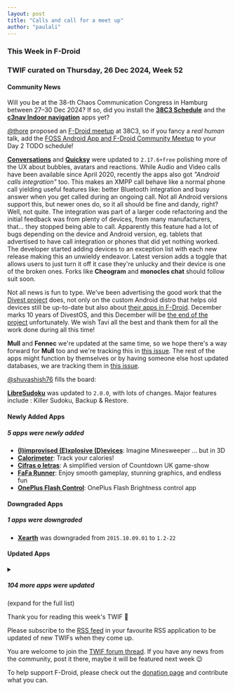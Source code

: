 ```yaml
---
layout: post
title: "Calls and call for a meet up"
author: "paulali"
---
```


### This Week in F-Droid

### TWIF curated on Thursday, 26 Dec 2024, Week 52

#### Community News

Will you be at the 38-th Chaos Communication Congress in Hamburg between 27–30 Dec 2024? If so, did you install the **[38C3 Schedule](https://f-droid.org/packages/info.metadude.android.congress.schedule/)** and the **[c3nav Indoor navigation](https://f-droid.org/packages/de.c3nav.droid/)** apps yet? 

[@thore](https://forum.f-droid.org/u/thore/summary) proposed an [F-Droid meetup](https://forum.f-droid.org/t/f-droid-meetup-at-38c3/29437) at 38C3, so if you fancy a _real human_ talk, add the [FOSS Android App and F-Droid Community Meetup](https://events.ccc.de/congress/2024/hub/en/event/foss-android-app-and-f-droid-community-meetup/) to your Day 2 TODO schedule! 

**[Conversations](https://f-droid.org/packages/eu.siacs.conversations)** and **[Quicksy](https://f-droid.org/packages/im.quicksy.client)** were updated to `2.17.6+free` polishing more of the UX about bubbles, avatars and reactions. While Audio and Video calls have been available since April 2020, recently the apps also got _"Android calls integration"_ too. This makes an XMPP call behave like a normal phone call yielding useful features like: better Bluetooth integration and busy answer when you get called during an ongoing call. Not all Android versions support this, but newer ones do, so it all should be fine and dandy, right? Well, not quite. The integration was part of a larger code refactoring and the initial feedback was from plenty of devices, from many manufacturers, that... they stopped being able to call. Apparently this feature had a lot of bugs depending on the device and Android version, eg. tablets that advertised to have call integration or phones that did yet nothing worked. The developer started adding devices to an exception list with each new release making this an unwieldy endeavor. Latest version adds a toggle that allows users to just turn it off it case they're unlucky and their device is one of the broken ones. Forks like **Cheogram** and **monocles chat** should follow suit soon.

Not all news is fun to type. We've been advertising the good work that the [Divest project](https://divested.dev/) does, not only on the custom Android distro that helps old devices still be up-to-date but also about [their apps in F-Droid](https://search.f-droid.org/?q=spotco). December marks 10 years of DivestOS, and this December will be [the end of the project](https://divestos.org/pages/news#end) unfortunately. We wish Tavi all the best and thank them for all the work done during all this time!

**Mull** and **Fennec** we're updated at the same time, so we hope there's a way forward for **Mull** too and we're tracking this in [this issue](https://gitlab.com/fdroid/fdroiddata/-/issues/3449). The rest of the apps might function by themselves or by having someone else host updated databases, we are tracking them in [this issue](https://gitlab.com/fdroid/fdroiddata/-/issues/3450).

 [@shuvashish76](https://forum.f-droid.org/u/shuvashish76) fills the board: 

**[LibreSudoku](https://f-droid.org/packages/com.kaajjo.libresudoku)** was updated to `2.0.0`, with lots of changes. Major features include : Killer Sudoku, Backup & Restore.

#### Newly Added Apps
##### 5 apps were newly added
* **[\(I\)improvised \(E\)xplosive \(D\)evices](https://f-droid.org/packages/at.krixec.ied)**: Imagine Minesweeper \.\.\. but in 3D
* **[Calorimeter](https://f-droid.org/packages/de.swgross.calorimeter)**: Track your calories\!
* **[Cifras o letras](https://f-droid.org/packages/org.gnu.itsmoroto.cifrasoletras)**: A simplified version of Countdown UK game\-show
* **[FaFa Runner](https://f-droid.org/packages/com.chenyifaer.fafarunner)**: Enjoy smooth gameplay, stunning graphics, and endless fun
* **[OnePlus Flash Control](https://f-droid.org/packages/com.bartixxx.opflashcontrol)**: OnePlus Flash Brightness control app

#### Downgraded Apps
##### 1 apps were downgraded
* **[Xearth](https://f-droid.org/packages/de.drhoffmannsoftware.xearth)** was downgraded from `2015.10.09.01` to `1.2-22`

#### Updated Apps
<details markdown=1>
<summary><h5>104 more apps were updated</h5> (expand for the full list)</summary>

* **[2048 Open Fun Game](https://f-droid.org/packages/org.andstatus.game2048)** was updated to `1.15.0`
* **[AndBible: Bible Study](https://f-droid.org/packages/net.bible.android.activity)** was updated to `5.0.834`
* **[Andor's Trail](https://f-droid.org/packages/com.gpl.rpg.AndorsTrail)** was updated to `0.8.12.1`
* **[AndStatus](https://f-droid.org/packages/org.andstatus.app)** was updated to `62.03`
* **[ArcaneChat](https://f-droid.org/packages/chat.delta.lite)** was updated to `1.50.4`
* **[baresip](https://f-droid.org/packages/com.tutpro.baresip)** was updated to `63.0.0`
* **[baresip\+](https://f-droid.org/packages/com.tutpro.baresip.plus)** was updated to `50.0.0`
* **[Bitcoin Wallet](https://f-droid.org/packages/de.schildbach.wallet)** was updated to `10.21`
* **[Bitcoin Wallet \[testnet3\]](https://f-droid.org/packages/de.schildbach.wallet_test)** was updated to `10.21`
* **[blichess](https://f-droid.org/packages/com.vovagorodok.blichess)** was updated to `8.0.0+ble1.0.4`
* **[Bookaccio Book Tracker](https://f-droid.org/packages/com.bugsdev2.bookaccio)** was updated to `0.0.7`
* **[Brume Wallet](https://f-droid.org/packages/eth.brume.wallet)** was updated to `0.6.535`
* **[Cheogram](https://f-droid.org/packages/com.cheogram.android)** was updated to `2.17.2-3+free`
* **[Ciyue](https://f-droid.org/packages/org.eu.mumulhl.ciyue)** was updated to `0.15.0`
* **[Clipious](https://f-droid.org/packages/com.github.lamarios.clipious)** was updated to `1.22.5`
* **[Code Word](https://f-droid.org/packages/com.peaceray.codeword)** was updated to `1.4.4`
* **[ColorBlendr](https://f-droid.org/packages/com.drdisagree.colorblendr)** was updated to `v1.10.2`
* **[croc](https://f-droid.org/packages/com.github.howeyc.crocgui)** was updated to `1.11.3`
* **[Delta Chat](https://f-droid.org/packages/com.b44t.messenger)** was updated to `1.50.3`
* **[Discreet Launcher](https://f-droid.org/packages/com.vincent_falzon.discreetlauncher)** was updated to `v7.7.0`
* **[droidVNC\-NG](https://f-droid.org/packages/net.christianbeier.droidvnc_ng)** was updated to `2.8.0`
* **[Easy Notes](https://f-droid.org/packages/com.kin.easynotes)** was updated to `1.4`
* **[Emotic](https://f-droid.org/packages/futuristicgoo.emotic)** was updated to `0.1.3`
* **[Exfilac](https://f-droid.org/packages/com.io7m.exfilac.main)** was updated to `1.1.4`
* **[FairEmail](https://f-droid.org/packages/eu.faircode.email)** was updated to `1.2251`
* **[Feeder](https://f-droid.org/packages/com.nononsenseapps.feeder)** was updated to `2.7.2`
* **[Flexify](https://f-droid.org/packages/com.presley.flexify)** was updated to `1.1.94`
* **[Frigoligo](https://f-droid.org/packages/net.casimirlab.frigoligo)** was updated to `2.1.2`
* **[Geo Share](https://f-droid.org/packages/page.ooooo.geoshare)** was updated to `2.0.0`
* **[Geto](https://f-droid.org/packages/com.android.geto)** was updated to `1.16.6`
* **[GLPI Agent](https://f-droid.org/packages/org.glpi.inventory.agent)** was updated to `1.6.1`
* **[GraphHopper Maps](https://f-droid.org/packages/com.graphhopper.maps)** was updated to `2.2.0`
* **[Healthy Battery Charging](https://f-droid.org/packages/biz.binarysolutions.healthybatterycharging)** was updated to `2.0.9`
* **[Home Medkit](https://f-droid.org/packages/ru.application.homemedkit)** was updated to `1.6.0`
* **[IETF 121](https://f-droid.org/packages/org.ietf.ietfsched)** was updated to `0.1.70`
* **[Image Toolbox](https://f-droid.org/packages/ru.tech.imageresizershrinker)** was updated to `3.1.1`
* **[Imagepipe](https://f-droid.org/packages/de.kaffeemitkoffein.imagepipe)** was updated to `0.71`
* **[Immich](https://f-droid.org/packages/app.alextran.immich)** was updated to `1.123.0`
* **[Infomaniak kDrive](https://f-droid.org/packages/com.infomaniak.drive)** was updated to `5.2.7`
* **[Infomaniak Mail](https://f-droid.org/packages/com.infomaniak.mail)** was updated to `1.6.9`
* **[Inure App Manager \(Trial\)](https://f-droid.org/packages/app.simple.inure)** was updated to `Build101.0.0`
* **[jtx Board journals\|notes\|tasks](https://f-droid.org/packages/at.techbee.jtx)** was updated to `2.09.04.ose`
* **[Just \(Video\) Player](https://f-droid.org/packages/com.brouken.player)** was updated to `0.180`
* **[Karbon](https://f-droid.org/packages/com.rk.xededitor)** was updated to `2.9.0`
* **[kitshn \(for Tandoor\)](https://f-droid.org/packages/de.kitshn.android)** was updated to `1.0.0-alpha.14`
* **[Kotatsu](https://f-droid.org/packages/org.koitharu.kotatsu)** was updated to `7.7.2`
* **[Ladefuchs](https://f-droid.org/packages/app.ladefuchs.android)** was updated to `3.1.8`
* **[LinkDroid for Linkwarden](https://f-droid.org/packages/com.sbv.linkdroid)** was updated to `2.0.0`
* **[Linwood Butterfly Nightly](https://f-droid.org/packages/dev.linwood.butterfly.nightly)** was updated to `2.2.3-rc.1`
* **[Lissen: Audiobookshelf client](https://f-droid.org/packages/org.grakovne.lissen)** was updated to `1.1.22`
* **[Magisk](https://f-droid.org/packages/com.topjohnwu.magisk)** was updated to `28.1`
* **[Mattermost Beta](https://f-droid.org/packages/com.mattermost.rnbeta)** was updated to `2.23.0`
* **[Mill](https://f-droid.org/packages/com.calcitem.sanmill)** was updated to `5.8.2`
* **[MoeMemos](https://f-droid.org/packages/me.mudkip.moememos)** was updated to `0.8.3`
* **[MusicSearch](https://f-droid.org/packages/io.github.lydavid.musicsearch)** was updated to `1.9.0-beta.6`
* **[My Expenses](https://f-droid.org/packages/org.totschnig.myexpenses)** was updated to `3.9.2`
* **[NanoLedger](https://f-droid.org/packages/be.chvp.nanoledger)** was updated to `1.0.0`
* **[NeoStumbler](https://f-droid.org/packages/xyz.malkki.neostumbler.fdroid)** was updated to `1.4.2`
* **[Nextcloud Dev](https://f-droid.org/packages/com.nextcloud.android.beta)** was updated to `20241218`
* **[NoNonsense Notes](https://f-droid.org/packages/com.nononsenseapps.notepad)** was updated to `7.2.0`
* **[Offi](https://f-droid.org/packages/de.schildbach.oeffi)** was updated to `13.0.8`
* **[Open Food Facts](https://f-droid.org/packages/openfoodfacts.github.scrachx.openfood)** was updated to `4.17.1`
* **[OpenBible](https://f-droid.org/packages/com.schwegelbin.openbible)** was updated to `1.4.2`
* **[openScale](https://f-droid.org/packages/com.health.openscale)** was updated to `2.5.3`
* **[Orion Viewer \- Pdf & Djvu](https://f-droid.org/packages/universe.constellation.orion.viewer)** was updated to `0.95.3`
* **[Pagan](https://f-droid.org/packages/com.qfs.pagan)** was updated to `1.6.3`
* **[Password Generator](https://f-droid.org/packages/com.vecturagames.android.app.passwordgenerator)** was updated to `1.8.3`
* **[Password Master](https://f-droid.org/packages/com.vecturagames.android.app.passwordmaster)** was updated to `1.4.1`
* **[Phocid](https://f-droid.org/packages/org.sunsetware.phocid)** was updated to `20241217`
* **[PicGuard](https://f-droid.org/packages/com.kjxbyz.picguard)** was updated to `1.0.8`
* **[Pie Launcher](https://f-droid.org/packages/de.markusfisch.android.pielauncher)** was updated to `1.22.0`
* **[PiliPala](https://f-droid.org/packages/com.guozhigq.pilipala)** was updated to `1.0.25`
* **[PipePipe](https://f-droid.org/packages/InfinityLoop1309.NewPipeEnhanced)** was updated to `4.0.2`
* **[Podcini\.R \- Podcast instrument](https://f-droid.org/packages/ac.mdiq.podcini.R)** was updated to `6.15.11`
* **[PPSSPP](https://f-droid.org/packages/org.ppsspp.ppsspp)** was updated to `1.18.1`
* **[ProseReader](https://f-droid.org/packages/timur.prose)** was updated to `1.0.1`
* **[ProtonVPN \- Secure and Free VPN](https://f-droid.org/packages/ch.protonvpn.android)** was updated to `5.8.15.0`
* **[Qalculate\!](https://f-droid.org/packages/com.jherkenhoff.qalculate)** was updated to `0.1.2`
* **[RailTrip](https://f-droid.org/packages/fr.nocle.passegares)** was updated to `1.5.5`
* **[Retro Music](https://f-droid.org/packages/code.name.monkey.retromusic)** was updated to `6.2.1`
* **[RootlessJamesDSP](https://f-droid.org/packages/me.timschneeberger.rootlessjamesdsp)** was updated to `1.6.12`
* **[Sapio](https://f-droid.org/packages/com.klee.sapio)** was updated to `1.6.2`
* **[SchildiChat Next](https://f-droid.org/packages/chat.schildi.android)** was updated to `0.7.5.sc18`
* **[Session](https://f-droid.org/packages/network.loki.messenger.fdroid)** was updated to `1.20.8`
* **[Simple Keyboard](https://f-droid.org/packages/rkr.simplekeyboard.inputmethod)** was updated to `5.22`
* **[SimpleX Chat](https://f-droid.org/packages/chat.simplex.app)** was updated to `6.2.1`
* **[Solon](https://f-droid.org/packages/com.odweta.solon)** was updated to `2.2`
* **[Swiss Bitcoin Pay](https://f-droid.org/packages/ch.swissbitcoinpay.checkout)** was updated to `2.2.6`
* **[Symphony](https://f-droid.org/packages/io.github.zyrouge.symphony)** was updated to `2024.12.115`
* **[Syncthing\-Fork](https://f-droid.org/packages/com.github.catfriend1.syncthingandroid)** was updated to `1.28.1.1`
* **[Terminal Emulator](https://f-droid.org/packages/com.termoneplus)** was updated to `5.3.0/X`
* **[Timed Shutdown \[No Root\]](https://f-droid.org/packages/com.maforn.timedshutdown)** was updated to `v2.85`
* **[Todo Agenda](https://f-droid.org/packages/org.andstatus.todoagenda)** was updated to `4.10.2`
* **[TourCount](https://f-droid.org/packages/com.wmstein.tourcount)** was updated to `3.6.0`
* **[TrackerControl](https://f-droid.org/packages/net.kollnig.missioncontrol.fdroid)** was updated to `2024.12.15-fdroid`
* **[TransektCount](https://f-droid.org/packages/com.wmstein.transektcount)** was updated to `4.2.0`
* **[Tuta Mail](https://f-droid.org/packages/de.tutao.tutanota)** was updated to `259.241217.0`
* **[Unciv](https://f-droid.org/packages/com.unciv.app)** was updated to `4.14.16`
* **[Unstoppable Crypto Wallet](https://f-droid.org/packages/io.horizontalsystems.bankwallet)** was updated to `0.41.1`
* **[Valentin's PowerTools \#016 \- Tomato Potato Clock](https://f-droid.org/packages/v4lpt.vpt.c016.TPC)** was updated to `1.0.2`
* **[Voyager for Lemmy](https://f-droid.org/packages/app.vger.voyager)** was updated to `2.21.0`
* **[XiVPN](https://f-droid.org/packages/io.github.exclude0122.xivpn)** was updated to `1.1.2`
* **[Xray](https://f-droid.org/packages/io.github.saeeddev94.xray)** was updated to `8.2.0`
* **[Xtra](https://f-droid.org/packages/com.github.andreyasadchy.xtra)** was updated to `2.40.2`

</details>

Thank you for reading this week's TWIF 🙂

Please subscribe to the [RSS feed](https://f-droid.org/news/) in your favourite RSS application to be updated of new TWIFs when they come up.

You are welcome to join the [TWIF forum thread](https://forum.f-droid.org/t/new-twif-submission-thread/23546). If you have any news from the community, post it there, maybe it will be featured next week 😉

To help support F-Droid, please check out the [donation page](https://f-droid.org/donate/) and contribute what you can.

